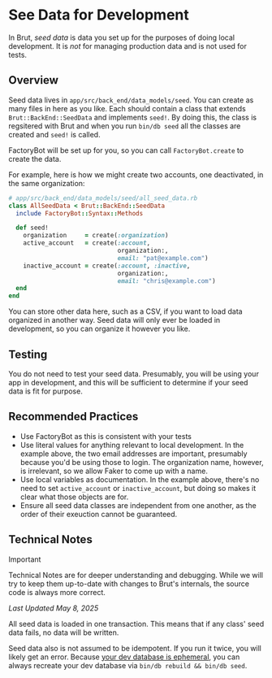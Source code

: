 # See Data for Development

In Brut, *seed data* is data you set up for the purposes of doing local development.  It is *not* for managing
production data and is not used for tests.

## Overview

Seed data lives in `app/src/back_end/data_models/seed`.  You can create as many files in here as you like. Each
should contain a class that extends `Brut::BackEnd::SeedData` and implements `seed!`.  By doing this, the class
is regsitered with Brut and when you run `bin/db seed` all the classes are created and `seed!` is called.

FactoryBot will be set up for you, so you can call `FactoryBot.create` to create the data.

For example, here is how we might create two accounts, one deactivated, in the same organization:

```ruby
# app/src/back_end/data_models/seed/all_seed_data.rb
class AllSeedData < Brut::BackEnd::SeedData
  include FactoryBot::Syntax::Methods

  def seed!
    organization     = create(:organization)
    active_account   = create(:account,
                              organization:,
                              email: "pat@example.com")
    inactive_account = create(:account, :inactive,
                              organization:,
                              email: "chris@example.com")
  end
end
```

You can store other data here, such as a CSV, if you want to load data organized in another way.  Seed data will
only ever be loaded in development, so you can organize it however you like.

## Testing

You do not need to test your seed data. Presumably, you will be using your app in development, and this will be
sufficient to determine if your seed data is fit for purpose.

## Recommended Practices

* Use FactoryBot as this is consistent with your tests
* Use literal values for anything relevant to local development. In the example above, the two email addresses are important, presumably because you'd be using those to login. The organization name, however, is irrelevant, so we allow Faker to come up with a name.
* Use local variables as documentation. In the example above, there's no need to set `active_account` or
`inactive_account`, but doing so makes it clear what those objects are for.
* Ensure all seed data classes are independent from one another, as the order of their exeuction cannot be guaranteed.

## Technical Notes

> [!IMPORTANT]
> Technical Notes are for deeper understanding and debugging. While we will try to keep them up-to-date with changes to Brut's
> internals, the source code is always more correct.

_Last Updated May 8, 2025_

All seed data is loaded in one transaction.  This means that if any class' seed data fails, no data will be
written.

Seed data also is not assumed to be idempotent. If you run it twice, you will likely get an error.  Because 
[your dev database is ephemeral](/database-schema#ephemeral-dev-database), you can always recreate your dev
database via `bin/db rebuild && bin/db seed`.

